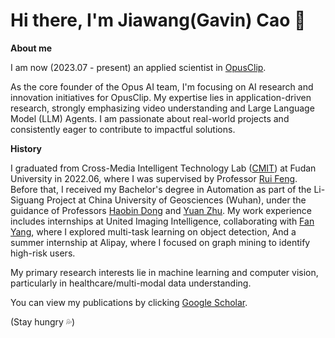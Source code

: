 # Hi there, I'm Jiawang(Gavin) Cao 👋

**About me**

I am now (2023.07 - present) an applied scientist in [OpusClip](https://clip.opus.pro/).

As the core founder of the Opus AI team, I'm focusing on AI research and innovation initiatives for OpusClip. My expertise lies in application-driven research, strongly emphasizing video understanding and Large Language Model (LLM) Agents. I am passionate about real-world projects and consistently eager to contribute to impactful solutions.


**History**

I graduated from Cross-Media Intelligent Technology Lab ([CMIT](https://cmit.fudan.edu.cn/_t4252/main.htm)) at Fudan University in 2022.06, where I was supervised by Professor [Rui Feng](https://faculty.fudan.edu.cn/fengrui/zh_CN/zdylm/644047/list/index.htm). Before that, I received my Bachelor's degree in Automation as part of the Li-Siguang Project at China University of Geosciences (Wuhan), under the guidance of Professors [Haobin Dong](https://grzy.cug.edu.cn/donghaobin/zh_CN/index.htm) and [Yuan Zhu](https://grzy.cug.edu.cn/zhuyuan/zh_CN/index.htm). My work experience includes internships at United Imaging Intelligence, collaborating with [Fan Yang](https://fyangneil.github.io/), where I explored multi-task learning on object detection, And a summer internship at Alipay, where I focused on graph mining to identify high-risk users.

My primary research interests lie in machine learning and computer vision, particularly in healthcare/multi-modal data understanding. 

You can view my publications by clicking [Google Scholar](https://scholar.google.com/citations?user=UJ1OJPwAAAAJ&hl=en&oi=ao).


(Stay hungry 💦)


